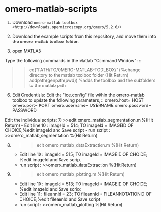 # omero-matlab-scripts

1) Download `omero-matlab toolbox <http://downloads.openmicroscopy.org/omero/5.2.6/>`

2) Download the example scripts from this repository, and move them into the omero-matlab toolbox folder.

3) open MATLAB

Type the following commands in the Matlab "Command Window":
::
>>cd("PATH/TO/OMERO-MATLAB-TOOLBOX/") %change directory to the matlab toolbox folder (Hit Return)
>>addpath(genpath(pwd)) %adds the toolbox and the subfolders to the matlab path

6) Edit Credentials:
Edit the "ice.config" file within the omero-matlab toolbox to update the following parameters,
::
omero.host= HOST
omero.port= PORT
omero.username= USERNAME
omero.password= PASSWORD

Edit the individual scripts:
7)  >>edit omero_matlab_segmentation.m %(Hit Return)
    - Edit line 10 : imageId = 514; TO imageId = IMAGEID OF CHOICE;%edit imageId and Save script
    - run script : >>omero_matlab_segmentation %(Hit Return) 
  
8)  >>edit omero_matlab_dataExtraction.m %(Hit Return)
    - Edit line 10 : imageId = 515; TO imageId = IMAGEID OF CHOICE; %edit imageId and Save script
    - run script : >>omero_matlab_dataExtraction %(Hit Return) 
  
9)  >>edit omero_matlab_plotting.m %(Hit Return)
    - Edit line 10 : imageId = 513; TO imageId = IMAGEID OF CHOICE; %edit imageId and Save script
    - Edit line 11 : fileannId = 23; TO fileannId = FILEANNOTATIONID OF CHOICE;%edit fileannId and Save script
    - run script : >>omero_matlab_plotting %(Hit Return)
  
